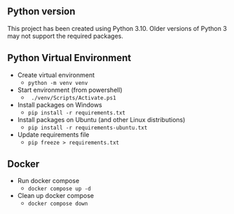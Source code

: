 ## Python version
This project has been created using Python 3.10. Older versions of Python 3 may not support the required packages.

## Python Virtual Environment
- Create virtual environment
  - ``` python -m venv venv ```
- Start environment (from powershell)
  - ``` ./venv/Scripts/Activate.ps1```
- Install packages on Windows
  - ``` pip install -r requirements.txt ```
- Install packages on Ubuntu (and other Linux distributions)
  - ``` pip install -r requirements-ubuntu.txt ```
- Update requirements file
  - ``` pip freeze > requirements.txt ```

## Docker 
- Run docker compose
  - ``` docker compose up -d ```
- Clean up docker compose 
  - ``` docker compose down ```